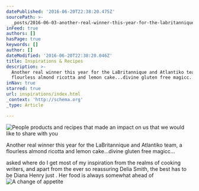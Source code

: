 ```yaml
---
datePublished: '2016-06-20T22:38:20.475Z'
sourcePath: >-
  _posts/2016-06-03-another-real-winner-this-year-for-the-labritannique-and-atla.md
inFeed: true
authors: []
hasPage: true
keywords: []
author: []
dateModified: '2016-06-20T22:38:20.046Z'
title: Inspirations & Recipes
description: >-
  Another real winner this year for the LaBritannique and Atlantiko team, a
  flourless almond ricotta and lemon cake...divine gluten free magicc...
inNav: true
starred: true
url: inspirations/index.html
_context: 'http://schema.org'
_type: Article

---
```

![People products and recipes that made an impact on us that we would like to share with you](https://the-grid-user-content.s3-us-west-2.amazonaws.com/01e2955c-7e0f-43e9-9e06-dd1602b0567f.png)

Another real winner this year for the LaBritannique and Atlantiko team, a flourless almond ricotta and lemon cake...divine gluten free magicc...

asked where do I get most of my inspiration from the realms of cooking writers, and apart from the ever so reassuring Delia Smith, the best has to be Diana Henry just . Her food is always somewhat ahead of
![A change of appetite ](https://the-grid-user-content.s3-us-west-2.amazonaws.com/6b0061cf-7685-49bd-a626-d9c2f4a56438.jpg)